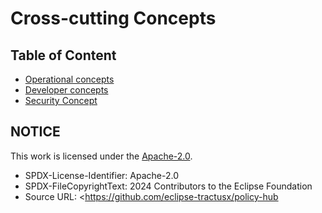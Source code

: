 # Cross-cutting Concepts

## Table of Content

- [Operational concepts](./08_01_operational_concept.md)
- [Developer concepts](./08_02_development_concept.md)
- [Security Concept](./08_03_security_concept.md)

## NOTICE

This work is licensed under the [Apache-2.0](https://www.apache.org/licenses/LICENSE-2.0).

- SPDX-License-Identifier: Apache-2.0
- SPDX-FileCopyrightText: 2024 Contributors to the Eclipse Foundation
- Source URL: <https://github.com/eclipse-tractusx/policy-hub